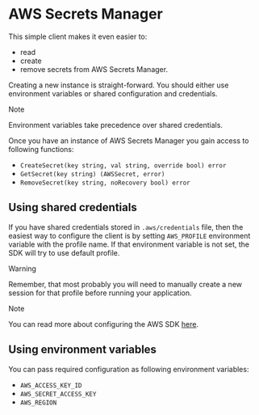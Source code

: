 # AWS Secrets Manager

This simple client makes it even easier to:
* read
* create
* remove secrets from AWS Secrets Manager.

Creating a new instance is straight-forward. You should either use environment variables or shared configuration and credentials.

> [!NOTE]
> Environment variables take precedence over shared credentials.

Once you have an instance of AWS Secrets Manager you gain access to following functions:
* `CreateSecret(key string, val string, override bool) error`
* `GetSecret(key string) (AWSSecret, error)`
* `RemoveSecret(key string, noRecovery bool) error`

## Using shared credentials
If you have shared credentials stored in `.aws/credentials` file, then the easiest way to configure the client is by setting
`AWS_PROFILE` environment variable with the profile name. If that environment variable is not set, the SDK will try to use default profile.

> [!WARNING]
> Remember, that most probably you will need to manually create a new session for that profile before running your application.

> [!NOTE]
> You can read more about configuring the AWS SDK [here](https://docs.aws.amazon.com/sdk-for-go/v1/developer-guide/configuring-sdk.html).

## Using environment variables
You can pass required configuration as following environment variables:
* `AWS_ACCESS_KEY_ID`
* `AWS_SECRET_ACCESS_KEY`
* `AWS_REGION`
